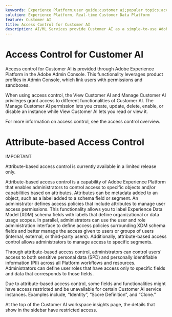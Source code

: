 ```yaml
---
keywords: Experience Platform;user guide;customer ai;popular topics;access controls;create instance;
solution: Experience Platform, Real-time Customer Data Platform
feature: Customer AI
title: Access Control for Customer AI
description: AI/ML Services provide Customer AI as a simple-to-use Adobe Sensei service that can be configured for different use cases. The following sections provide steps for configuring an instance of Customer AI.
---
```


# Access Control for Customer AI

Access control for Customer AI is provided through Adobe Experience Platform in the Adobe Admin Console. This functionality leverages product profiles in Admin Console, which link users with permissions and sandboxes.

When using access control, the View Customer AI and Manage Customer AI privileges grant access to different functionalities of Customer AI. The Manage Customer AI permission lets you create, update, delete, enable, or disable an instance while View Customer AI lets you read or view it. 

For more information on access control, see the access control overview.

# Attribute-based Access Control

IMPORTANT

Attribute-based access control is currently available in a limited release only.

Attribute-based access control is a capability of Adobe Experience Platform that enables administrators to control access to specific objects and/or capabilities based on attributes. Attributes can be metadata added to an object, such as a label added to a schema field or segment. An administrator defines access policies that include attributes to manage user access permissions.
This functionality allows you to label Experience Data Model (XDM) schema fields with labels that define organizational or data usage scopes. In parallel, administrators can use the user and role administration interface to define access policies surrounding XDM schema fields and better manage the access given to users or groups of users (internal, external, or third-party users). Additionally, attribute-based access control allows administrators to manage access to specific segments.

Through attribute-based access control, administrators can control users’ access to both sensitive personal data (SPD) and personally identifiable information (PII) across all Platform workflows and resources. Administrators can define user roles that have access only to specific fields and data that corresponds to those fields.

Due to attribute-based access control, some fields and functionalities might have access restricted and be unavailable for certain Customer AI service instances. Examples include, “Identity”, “Score Definition”, and “Clone.”

At the top of the Customer AI workspace insights page, the details that show in the sidebar have restricted access.